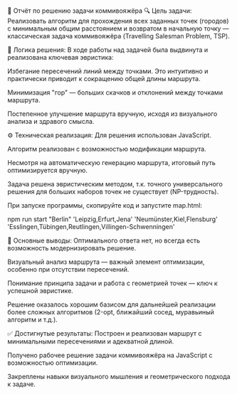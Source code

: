 📄 Отчёт по решению задачи коммивояжёра
🔍 Цель задачи:
Реализовать алгоритм для прохождения всех заданных точек (городов) с минимальным общим расстоянием и возвратом в начальную точку — классическая задача коммивояжёра (Travelling Salesman Problem, TSP).

🧠 Логика решения:
В ходе работы над задачей была выдвинута и реализована ключевая эвристика:

Избегание пересечений линий между точками. Это интуитивно и практически приводит к сокращению общей длины маршрута.

Минимизация "гор" — больших скачков и отклонений между точками маршрута.

Постепенное улучшение маршрута вручную, исходя из визуального анализа и здравого смысла.

⚙️ Техническая реализация:
Для решения использован JavaScript.

Алгоритм реализован с возможностью модификации маршрута.

Несмотря на автоматическую генерацию маршрута, итоговый путь оптимизируется вручную.

Задача решена эвристическим методом, т.к. точного универсального решения для больших наборов точек не существует (NP-трудность).

При запуске программы, скопируйте код и запустите map.html:

npm run start "Berlin" 'Leipzig,Erfurt,Jena' 'Neumünster,Kiel,Flensburg' 'Esslingen,Tübingen,Reutlingen,Villingen-Schwenningen'

🧩 Основные выводы:
Оптимального ответа нет, но всегда есть возможность модернизировать решение.

Визуальный анализ маршрута — важный элемент оптимизации, особенно при отсутствии пересечений.

Понимание принципа задачи и работа с геометрией точек — ключ к успешной эвристике.

Решение оказалось хорошим базисом для дальнейшей реализации более сложных алгоритмов (2-opt, ближайший сосед, муравьиный алгоритм и т.д.).

✅ Достигнутые результаты:
Построен и реализован маршрут с минимальными пересечениями и адекватной длиной.

Получено рабочее решение задачи коммивояжёра на JavaScript с возможностью оптимизации.

Закреплены навыки визуального мышления и геометрического подхода к задаче.

